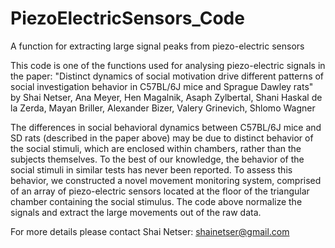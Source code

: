 # PiezoElectricSensors_Code
A function for extracting large signal peaks from piezo-electric sensors

This code is one of the functions used for analysing piezo-electric signals in the paper:
"Distinct dynamics of social motivation drive different patterns of social investigation behavior in C57BL/6J mice and Sprague Dawley rats" 
by Shai Netser, Ana Meyer, Hen Magalnik, Asaph Zylbertal, Shani Haskal de la Zerda, Mayan Briller, Alexander Bizer, Valery Grinevich, Shlomo Wagner

The differences in social behavioral dynamics between C57BL/6J mice and SD rats (described in the paper above) may be due to distinct behavior of the social stimuli, which are enclosed within chambers, rather than the subjects themselves. To the best of our knowledge, the behavior of the social stimuli in similar tests has never been reported. To assess this behavior, we constructed a novel movement monitoring system, comprised of an array of piezo-electric sensors located at the floor of the triangular chamber containing the social stimulus. The code above normalize the signals and extract the large movements out of the raw data.

For more details please contact Shai Netser: shainetser@gmail.com
